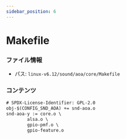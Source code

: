 ```yaml
---
sidebar_position: 6
---
```

# Makefile

### ファイル情報

- パス: `linux-v6.12/sound/aoa/core/Makefile`

### コンテンツ

```txt
# SPDX-License-Identifier: GPL-2.0
obj-$(CONFIG_SND_AOA) += snd-aoa.o
snd-aoa-y := core.o \
		alsa.o \
		gpio-pmf.o \
		gpio-feature.o

```
